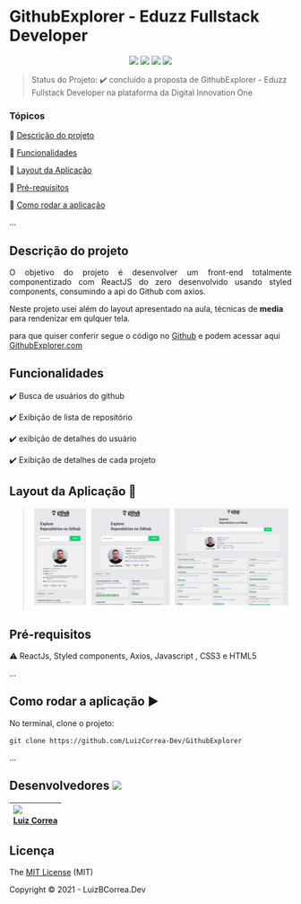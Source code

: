 <h1>GithubExplorer - Eduzz Fullstack Developer</h1> 

<p align="center">
  <img src="https://img.shields.io/static/v1?label=Javascript&message=language&color=blue&style=for-the-badge&logo=javascript"/> 
   <img src="https://img.shields.io/static/v1?label=ReactJS&message=bibioteca&color=deepskyblue&style=for-the-badge&logo=react"/>
  <img src="http://img.shields.io/static/v1?label=License&message=MIT&color=yellow&style=for-the-badge"/>
   <img src="http://img.shields.io/static/v1?label=STATUS&message=DESAFIO%20CONCLUÍDO&color=green&style=for-the-badge"/>
   </p>




> Status do Projeto: :heavy_check_mark: concluído a proposta de GithubExplorer - Eduzz Fullstack Developer na plataforma da Digital Innovation One

### Tópicos

:small_blue_diamond: [Descrição do projeto](#descrição-do-projeto)

:small_blue_diamond: [Funcionalidades](#funcionalidades)

:small_blue_diamond: [Layout da Aplicação](#funcionalidades)

:small_blue_diamond: [Pré-requisitos](#pré-requisitos)

:small_blue_diamond: [Como rodar a aplicação](#como-rodar-a-aplicação-arrow_forward)

... 



## Descrição do projeto

<p align="justify">
  O objetivo do projeto é desenvolver um front-end totalmente componentizado com ReactJS do zero desenvolvido usando styled components, consumindo a api do Github com axios.
</p>

Neste projeto usei além do layout apresentado na aula, técnicas de **media** para rendenizar em qulquer tela.

para que quiser conferir segue o código no [Github](https://github.com/LuizCorrea-Dev/GithubExplorer) e podem acessar aqui [GithubExplorer.com](https://github-explorer-ruddy.vercel.app/)



## Funcionalidades

:heavy_check_mark: Busca de usuários do github 

:heavy_check_mark: Exibição de lista de repositório

:heavy_check_mark: exibição de detalhes do usuário

:heavy_check_mark: Exibição de detalhes de cada projeto



## Layout da Aplicação :dash:

> ![](https://github.com/LuizCorrea-Dev/GithubExplorer/blob/main/screencapture.png?raw=true)



## Pré-requisitos

:warning: ReactJs, Styled components, Axios, Javascript , CSS3 e HTML5

...

## Como rodar a aplicação :arrow_forward:

No terminal, clone o projeto: 

```
git clone https://github.com/LuizCorrea-Dev/GithubExplorer
```

... 

## Desenvolvedores <img src="https://octocat-generator-assets.githubusercontent.com/my-octocat-1625603696239.png" width=115>



| <img src="https://avatars.githubusercontent.com/u/63646335?v=4" width=115><br>[Luiz Correa](https://github.com/LuizCorrea-Dev) |
| :----------------------------------------------------------- |





## Licença

The [MIT License]() (MIT)

Copyright :copyright: 2021 - LuizBCorrea.Dev
